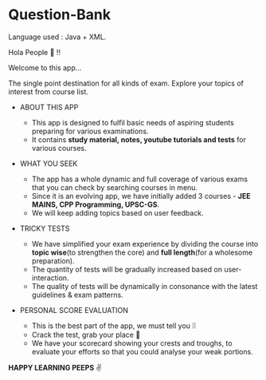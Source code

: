 # Question-Bank

Language used : Java + XML.

Hola People :raised_hands: !!

Welcome to this app...

The single point destination for all kinds of exam. Explore your topics of interest from course list.

- ABOUT THIS APP
  - This app is designed to fulfil basic needs of aspiring students preparing for various examinations.
  - It contains **study material, notes, youtube tutorials and tests** for various courses.

- WHAT YOU SEEK
  - The app has a whole dynamic and full coverage of various exams that you can check by searching courses in menu.
  - Since it is an evolving app, we have initially added 3 courses - **JEE MAINS, CPP Programming, UPSC-GS**.
  - We will keep adding topics based on user feedback.

- TRICKY TESTS
  - We have simplified your exam experience by dividing the course into **topic wise**(to strengthen the core) and **full length**(for a wholesome preparation).
  - The quantity of tests will be gradually increased based on user-interaction.
  - The quality of tests will be dynamically in consonance with the latest guidelines & exam patterns.
  
- PERSONAL SCORE EVALUATION
  - This is the best part of the app, we must tell you :grey_exclamation::grey_exclamation:
  - Crack the test, grab your place :star2: 
  - We have your scorecard showing your crests and troughs, to evaluate your efforts so that you could analyse your weak portions.


**HAPPY LEARNING PEEPS** :v: 